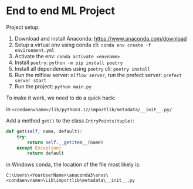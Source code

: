 # End to end ML Project

Project setup:

1. Download and install Anaconda: https://www.anaconda.com/download
2. Setup a virtual env using conda cli: `conda env create -f environment.yml`
3. Activate the env: `conda activate <envname>`
4. Install `poetry`: `python -m pip install poetry`
5. Install all dependencies using `poetry` cli: `poetry install`
6. Run the mlflow server: `mlflow server`, run the prefect server: `prefect server start`
7. Run the project: `python main.py`

To make it work, we need to do a quick hack:

in `<condaenvname>/lib/python3.12/importlib/metadata/__init__.py/`

Add a method `get()` to the class `EntryPoints(tuple)`:

```python
def get(self, name, default):
    try:
        return self.__getitem__(name)
    except Exception:
        return default
```

in Windows conda, the location of the file most likely is:

`C:\Users\<YourUserName>\anaconda3\envs\<condaenvname>\Lib\importlib\metadata\__init__.py`
